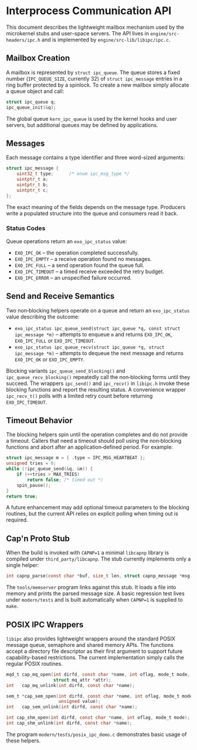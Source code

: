 # Interprocess Communication API

This document describes the lightweight mailbox mechanism used by the
microkernel stubs and user–space servers.  The API lives in
`engine/src-headers/ipc.h` and is implemented by `engine/src-lib/libipc/ipc.c`.

## Mailbox Creation

A mailbox is represented by `struct ipc_queue`.  The queue stores a fixed
number (`IPC_QUEUE_SIZE`, currently 32) of `struct ipc_message` entries in
a ring buffer protected by a spinlock.  To create a new mailbox simply
allocate a queue object and call:

```c
struct ipc_queue q;
ipc_queue_init(&q);
```

The global queue `kern_ipc_queue` is used by the kernel hooks and user
servers, but additional queues may be defined by applications.

## Messages

Each message contains a type identifier and three word-sized arguments:

```c
struct ipc_message {
    uint32_t type;      /* enum ipc_msg_type */
    uintptr_t a;
    uintptr_t b;
    uintptr_t c;
};
```

The exact meaning of the fields depends on the message type.  Producers
write a populated structure into the queue and consumers read it back.

### Status Codes

Queue operations return an `exo_ipc_status` value:

- `EXO_IPC_OK` – the operation completed successfully.
- `EXO_IPC_EMPTY` – a receive operation found no messages.
- `EXO_IPC_FULL` – a send operation found the queue full.
- `EXO_IPC_TIMEOUT` – a timed receive exceeded the retry budget.
- `EXO_IPC_ERROR` – an unspecified failure occurred.

## Send and Receive Semantics

Two non‑blocking helpers operate on a queue and return an `exo_ipc_status`
value describing the outcome:

- `exo_ipc_status ipc_queue_send(struct ipc_queue *q, const struct ipc_message *m)`
  – attempts to enqueue `m` and returns `EXO_IPC_OK`,
  `EXO_IPC_FULL` or `EXO_IPC_TIMEOUT`.
- `exo_ipc_status ipc_queue_recv(struct ipc_queue *q, struct ipc_message *m)` –
  attempts to dequeue the next message and returns `EXO_IPC_OK` or
  `EXO_IPC_EMPTY`.

Blocking variants `ipc_queue_send_blocking()` and
`ipc_queue_recv_blocking()` repeatedly call the non‑blocking forms until
they succeed.  The wrappers `ipc_send()` and `ipc_recv()` in
`libipc.h` invoke these blocking functions and report the resulting
status. A convenience wrapper `ipc_recv_t()` polls with a limited
retry count before returning `EXO_IPC_TIMEOUT`.

## Timeout Behavior

The blocking helpers spin until the operation completes and do not
provide a timeout.  Callers that need a timeout should poll using the
non‑blocking functions and abort after an application‑defined period.
For example:

```c
struct ipc_message m = { .type = IPC_MSG_HEARTBEAT };
unsigned tries = 0;
while (!ipc_queue_send(&q, &m)) {
    if (++tries > MAX_TRIES)
        return false; /* timed out */
    spin_pause();
}
return true;
```

A future enhancement may add optional timeout parameters to the blocking
routines, but the current API relies on explicit polling when timing out
is required.

## Cap'n Proto Stub

When the build is invoked with `CAPNP=1` a minimal `libcapnp` library is
compiled under `third_party/libcapnp`.  The stub currently implements only a
single helper:

```c
int capnp_parse(const char *buf, size_t len, struct capnp_message *msg);
```

The `tools/memserver` program links against this stub.  It loads a file into
memory and prints the parsed message size.  A basic regression test lives under
`modern/tests` and is built automatically when `CAPNP=1` is supplied to `make`.

## POSIX IPC Wrappers

`libipc` also provides lightweight wrappers around the standard POSIX
message queue, semaphore and shared memory APIs.  The functions accept a
directory file descriptor as their first argument to support future
capability-based restrictions.  The current implementation simply calls
the regular POSIX routines.

```c
mqd_t cap_mq_open(int dirfd, const char *name, int oflag, mode_t mode,
                  struct mq_attr *attr);
int   cap_mq_unlink(int dirfd, const char *name);

sem_t *cap_sem_open(int dirfd, const char *name, int oflag, mode_t mode,
                    unsigned value);
int   cap_sem_unlink(int dirfd, const char *name);

int cap_shm_open(int dirfd, const char *name, int oflag, mode_t mode);
int cap_shm_unlink(int dirfd, const char *name);
```

The program `modern/tests/posix_ipc_demo.c` demonstrates basic usage of
these helpers.
